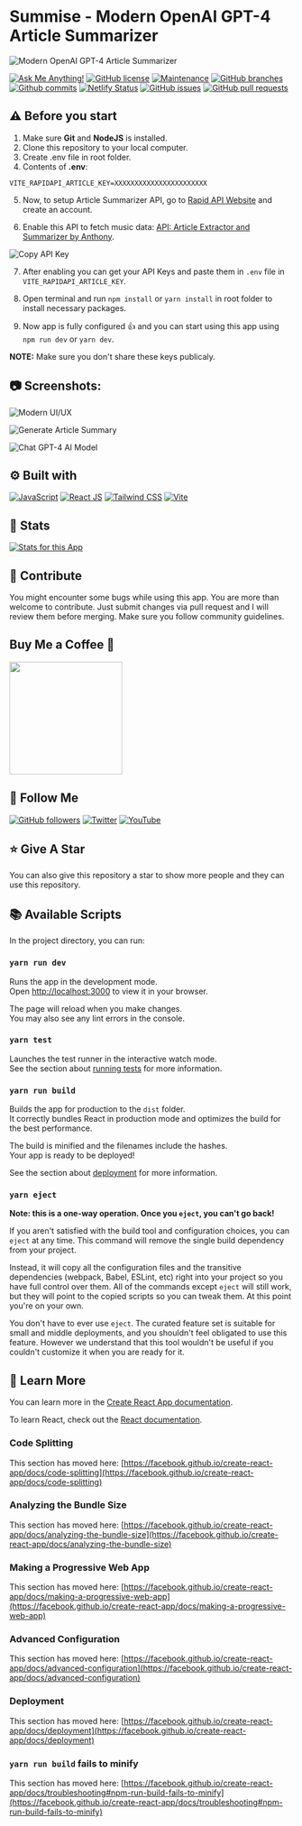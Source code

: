 # Summise - Modern OpenAI GPT-4 Article Summarizer

![Modern OpenAI GPT-4 Article Summarizer](/.github/images/img_main.png "Modern OpenAI GPT-4 Article Summarizer")

[![Ask Me Anything!](https://img.shields.io/badge/Ask%20me-anything-1abc9c.svg)](https://github.com/Technical-Shubham-tech "Ask Me Anything!")
[![GitHub license](https://img.shields.io/github/license/Technical-Shubham-tech/ai-summarizer)](https://github.com/Technical-Shubham-tech/ai-summarizer/blob/main/LICENSE.md "GitHub license")
[![Maintenance](https://img.shields.io/badge/Maintained%3F-yes-green.svg)](https://github.com/Technical-Shubham-tech/ai-summarizer/commits/main "Maintenance")
[![GitHub branches](https://badgen.net/github/branches/Technical-Shubham-tech/ai-summarizer)](https://github.com/Technical-Shubham-tech/ai-summarizer/branches "GitHub branches")
[![Github commits](https://badgen.net/github/commits/Technical-Shubham-tech/ai-summarizer/main)](https://github.com/Technical-Shubham-tech/ai-summarizer/commits "Github commits")
[![Netlify Status](https://api.netlify.com/api/v1/badges/4b406197-21d8-4e96-9fdd-52c782540f0e/deploy-status)](https://summise.netlify.app/ "Netlify Status")
[![GitHub issues](https://img.shields.io/github/issues/Technical-Shubham-tech/ai-summarizer)](https://github.com/Technical-Shubham-tech/ai-summarizer/issues "GitHub issues")
[![GitHub pull requests](https://img.shields.io/github/issues-pr/Technical-Shubham-tech/ai-summarizer)](https://github.com/Technical-Shubham-tech/ai-summarizer/pulls "GitHub pull requests")

## ⚠️ Before you start

1. Make sure **Git** and **NodeJS** is installed.
2. Clone this repository to your local computer.
3. Create .env file in root folder.
4. Contents of **.env**:

```
VITE_RAPIDAPI_ARTICLE_KEY=XXXXXXXXXXXXXXXXXXXXXXX
```

5.  Now, to setup Article Summarizer API, go to [Rapid API Website](https://rapidapi.com/) and create an account.

6.  Enable this API to fetch music data: [API: Article Extractor and Summarizer by Anthony](https://rapidapi.com/restyler/api/article-extractor-and-summarizer "API: Article Extractor and Summarizer by Anthony").

![Copy API Key](/.github/images/step_api.png "Copy API Key")

7. After enabling you can get your API Keys and paste them in `.env` file in `VITE_RAPIDAPI_ARTICLE_KEY`.

8. Open terminal and run `npm install` or `yarn install` in root folder to install necessary packages.

9. Now app is fully configured :+1: and you can start using this app using `npm run dev` or `yarn dev`.

**NOTE:** Make sure you don't share these keys publicaly.

## :camera: Screenshots:

![Modern UI/UX](/.github/images/img1.png "Modern UI/UX")

![Generate Article Summary](/.github/images/img2.png "Generate Article Summary")

![Chat GPT-4 AI Model](/.github/images/img3.png "Chat GPT-4 AI Model")

## :gear: Built with

[![JavaScript](https://skillicons.dev/icons?i=js)](https://developer.mozilla.org/en-US/docs/Web/JavaScript "JavaScript") [![React JS](https://skillicons.dev/icons?i=react)](https://react.dev/ "React JS") [![Tailwind CSS](https://skillicons.dev/icons?i=tailwind)](https://tailwindcss.com/ "Tailwind CSS") [![Vite](https://skillicons.dev/icons?i=vite)](https://vitejs.dev/ "Vite")

## :wrench: Stats

[![Stats for this App](/.github/images/stats.svg)](https://pagespeed.web.dev/ "Stats for this App")

## :raised_hands: Contribute

You might encounter some bugs while using this app. You are more than welcome to contribute. Just submit changes via pull request and I will review them before merging. Make sure you follow community guidelines.

## Buy Me a Coffee 🍺

[<img src="https://img.shields.io/badge/Buy_Me_A_Coffee-FFDD00?style=for-the-badge&logo=buy-me-a-coffee&logoColor=black" width="200" />](https://www.buymeacoffee.com/sanidhy "Buy me a Coffee")

## :rocket: Follow Me

[![GitHub followers](https://img.shields.io/github/followers/Technical-Shubham-tech?style=social&label=Follow&maxAge=2592000)](https://github.com/Technical-Shubham-tech "Follow Me")
[![Twitter](https://img.shields.io/twitter/url?style=social&url=https%3A%2F%2Ftwitter.com%2FTechnicalShubam)](https://twitter.com/intent/tweet?text=Wow:&url=https%3A%2F%2Fgithub.com%2FTechnical-Shubham-tech%2Fmedical-chat-app "Tweet")
[![YouTube](https://img.shields.io/badge/YouTube-FF0000?style=for-the-badge&logo=youtube&logoColor=white)](https://www.youtube.com/channel/UCNAz_hUVBG2ZUN8TVm0bmYw "Subscribe my Channel")

## :star: Give A Star

You can also give this repository a star to show more people and they can use this repository.

## :books: Available Scripts

In the project directory, you can run:

### `yarn run dev`

Runs the app in the development mode.\
Open [http://localhost:3000](http://localhost:3000) to view it in your browser.

The page will reload when you make changes.\
You may also see any lint errors in the console.

### `yarn test`

Launches the test runner in the interactive watch mode.\
See the section about [running tests](https://facebook.github.io/create-react-app/docs/running-tests) for more information.

### `yarn run build`

Builds the app for production to the `dist` folder.\
It correctly bundles React in production mode and optimizes the build for the best performance.

The build is minified and the filenames include the hashes.\
Your app is ready to be deployed!

See the section about [deployment](https://facebook.github.io/create-react-app/docs/deployment) for more information.

### `yarn eject`

**Note: this is a one-way operation. Once you `eject`, you can't go back!**

If you aren't satisfied with the build tool and configuration choices, you can `eject` at any time. This command will remove the single build dependency from your project.

Instead, it will copy all the configuration files and the transitive dependencies (webpack, Babel, ESLint, etc) right into your project so you have full control over them. All of the commands except `eject` will still work, but they will point to the copied scripts so you can tweak them. At this point you're on your own.

You don't have to ever use `eject`. The curated feature set is suitable for small and middle deployments, and you shouldn't feel obligated to use this feature. However we understand that this tool wouldn't be useful if you couldn't customize it when you are ready for it.

## :page_with_curl: Learn More

You can learn more in the [Create React App documentation](https://facebook.github.io/create-react-app/docs/getting-started).

To learn React, check out the [React documentation](https://reactjs.org/).

### Code Splitting

This section has moved here: [https://facebook.github.io/create-react-app/docs/code-splitting](https://facebook.github.io/create-react-app/docs/code-splitting)

### Analyzing the Bundle Size

This section has moved here: [https://facebook.github.io/create-react-app/docs/analyzing-the-bundle-size](https://facebook.github.io/create-react-app/docs/analyzing-the-bundle-size)

### Making a Progressive Web App

This section has moved here: [https://facebook.github.io/create-react-app/docs/making-a-progressive-web-app](https://facebook.github.io/create-react-app/docs/making-a-progressive-web-app)

### Advanced Configuration

This section has moved here: [https://facebook.github.io/create-react-app/docs/advanced-configuration](https://facebook.github.io/create-react-app/docs/advanced-configuration)

### Deployment

This section has moved here: [https://facebook.github.io/create-react-app/docs/deployment](https://facebook.github.io/create-react-app/docs/deployment)

### `yarn run build` fails to minify

This section has moved here: [https://facebook.github.io/create-react-app/docs/troubleshooting#npm-run-build-fails-to-minify](https://facebook.github.io/create-react-app/docs/troubleshooting#npm-run-build-fails-to-minify)
